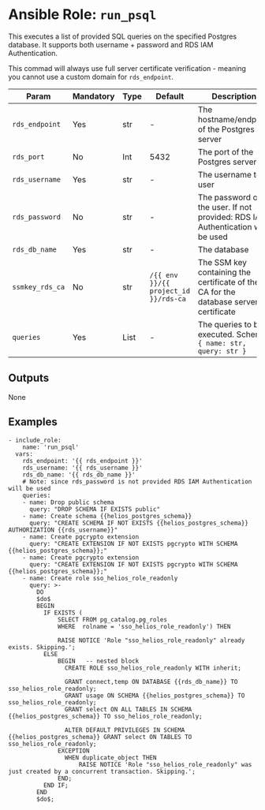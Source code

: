 # Ansible Role: `run_psql`

This executes a list of provided SQL queries on the specified Postgres database. It supports both username + password and RDS IAM Authentication.

This commad will always use full server certificate verification - meaning you cannot use a custom domain for `rds_endpoint`.

|   Param            |   Mandatory  |   Type  |   Default                             |   Description                                                                            |
|--------------------|--------------|---------|---------------------------------------|------------------------------------------------------------------------------------------|
|   `rds_endpoint`   |   Yes        |   str   |   -                                   |   The hostname/endpoint of the Postgres server                                           |
|   `rds_port`       |   No         |   Int   |   5432                                |   The port of the Postgres server                                                        |
|   `rds_username`   |   Yes        |   str   |   -                                   |   The username to user                                                                   |
|   `rds_password`   |   No         |   str   |   -                                   |   The password of the user. If not provided: RDS IAM Authentication will be used         |
|   `rds_db_name`    |   Yes        |   str   |   -                                   |   The database                                                                           |
|   `ssmkey_rds_ca`  |   No         |   str   |  `/{{ env }}/{{ project_id }}/rds-ca` |   The SSM key containing the certificate of the CA for the database server certificate   |
|   `queries`        |   Yes        |   List  |   -                                   |   The queries to be executed. Schema: `{ name: str, query: str }`                        |

## Outputs

None

## Examples

```ansible
- include_role:
    name: 'run_psql'
  vars:
    rds_endpoint: '{{ rds_endpoint }}'
    rds_username: '{{ rds_username }}'
    rds_db_name: '{{ rds_db_name }}'
    # Note: since rds_password is not provided RDS IAM Authentication will be used
    queries:
    - name: Drop public schema
      query: "DROP SCHEMA IF EXISTS public"
    - name: Create schema {{helios_postgres_schema}}
      query: "CREATE SCHEMA IF NOT EXISTS {{helios_postgres_schema}} AUTHORIZATION {{rds_username}}"
    - name: Create pgcrypto extension
      query: "CREATE EXTENSION IF NOT EXISTS pgcrypto WITH SCHEMA {{helios_postgres_schema}};"
    - name: Create pgcrypto extension
      query: "CREATE EXTENSION IF NOT EXISTS pgcrypto WITH SCHEMA {{helios_postgres_schema}};"
    - name: Create role sso_helios_role_readonly
      query: >-
        DO
        $do$
        BEGIN
          IF EXISTS (
              SELECT FROM pg_catalog.pg_roles
              WHERE  rolname = 'sso_helios_role_readonly') THEN

              RAISE NOTICE 'Role "sso_helios_role_readonly" already exists. Skipping.';
          ELSE
              BEGIN   -- nested block
                CREATE ROLE sso_helios_role_readonly WITH inherit;

                GRANT connect,temp ON DATABASE {{rds_db_name}} TO sso_helios_role_readonly;
                GRANT usage ON SCHEMA {{helios_postgres_schema}} TO sso_helios_role_readonly;
                GRANT select ON ALL TABLES IN SCHEMA {{helios_postgres_schema}} TO sso_helios_role_readonly;

                ALTER DEFAULT PRIVILEGES IN SCHEMA {{helios_postgres_schema}} GRANT select ON TABLES TO sso_helios_role_readonly;
              EXCEPTION
                WHEN duplicate_object THEN
                    RAISE NOTICE 'Role "sso_helios_role_readonly" was just created by a concurrent transaction. Skipping.';
              END;
          END IF;
        END
        $do$;
```
